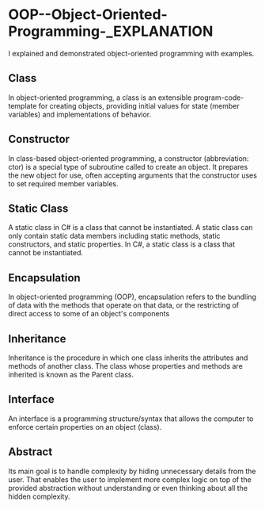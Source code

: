 # OOP--Object-Oriented-Programming-_EXPLANATION
I explained and demonstrated object-oriented programming with examples.

## Class
In object-oriented programming, a class is an extensible program-code-template for creating objects, providing initial values for state 
(member variables) and implementations of behavior.

## Constructor
In class-based object-oriented programming, a constructor (abbreviation: ctor) is a special type of subroutine called to create an object.
It prepares the new object for use, often accepting arguments that the constructor uses to set required member variables.

## Static Class
A static class in C# is a class that cannot be instantiated. A static class can only contain static data members including static methods, 
static constructors, and static properties. In C#, a static class is a class that cannot be instantiated.

## Encapsulation
In object-oriented programming (OOP), encapsulation refers to the bundling of data with the methods that operate on that data, or the 
restricting of direct access to some of an object's components

## Inheritance
Inheritance is the procedure in which one class inherits the attributes and methods of another class. The class whose properties and 
methods are inherited is known as the Parent class.

## Interface 
An interface is a programming structure/syntax that allows the computer to enforce certain properties on an object (class).

## Abstract
Its main goal is to handle complexity by hiding unnecessary details from the user. That enables the user to implement more 
complex logic on top of the provided abstraction without understanding or even thinking about all the hidden complexity.
